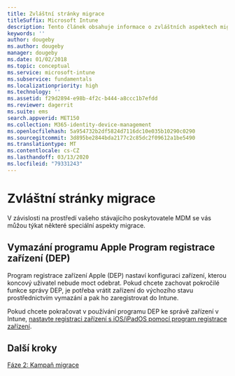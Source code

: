 ```yaml
---
title: Zvláštní stránky migrace
titleSuffix: Microsoft Intune
description: Tento článek obsahuje informace o zvláštních aspektech migrace, které je nutné vzít v úvahu, než zahájíte kampaň migrace do Microsoft Intune.
keywords: ''
author: dougeby
ms.author: dougeby
manager: dougeby
ms.date: 01/02/2018
ms.topic: conceptual
ms.service: microsoft-intune
ms.subservice: fundamentals
ms.localizationpriority: high
ms.technology: ''
ms.assetid: f29d2894-e98b-4f2c-b444-a8ccc1b7efdd
ms.reviewer: dagerrit
ms.suite: ems
search.appverid: MET150
ms.collection: M365-identity-device-management
ms.openlocfilehash: 5a954732b2df5824d7116dc10e035b10290c0290
ms.sourcegitcommit: 3d895be2844bda2177c2c85dc2f09612a1be5490
ms.translationtype: MT
ms.contentlocale: cs-CZ
ms.lasthandoff: 03/13/2020
ms.locfileid: "79331243"
---
```

# <a name="special-migration-considerations"></a>Zvláštní stránky migrace

V závislosti na prostředí vašeho stávajícího poskytovatele MDM se vás můžou týkat některé speciální aspekty migrace.

## <a name="wipe-for-apples-device-enrollment-program-dep"></a>Vymazání programu Apple Program registrace zařízení (DEP)

Program registrace zařízení Apple (DEP) nastaví konfiguraci zařízení, kterou koncový uživatel nebude moct odebrat. Pokud chcete zachovat pokročilé funkce správy DEP, je potřeba vrátit zařízení do výchozího stavu prostřednictvím vymazání a pak ho zaregistrovat do Intune.

Pokud chcete pokračovat v používání programu DEP ke správě zařízení v Intune, [nastavte registraci zařízení s iOS/iPadOS pomocí program registrace zařízení](../enrollment/device-enrollment-program-enroll-ios.md).

## <a name="next-steps"></a>Další kroky

[Fáze 2: Kampaň migrace](migration-guide-campaign.md)
